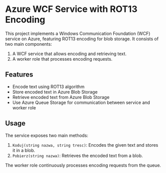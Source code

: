 # Azure WCF Service with ROT13 Encoding

This project implements a Windows Communication Foundation (WCF) service on Azure, featuring ROT13 encoding for blob storage. It consists of two main components:

1. A WCF service that allows encoding and retrieving text.
2. A worker role that processes encoding requests.

## Features

- Encode text using ROT13 algorithm
- Store encoded text in Azure Blob Storage
- Retrieve encoded text from Azure Blob Storage
- Use Azure Queue Storage for communication between service and worker role

## Usage

The service exposes two main methods:

1. `Koduj(string nazwa, string tresc)`: Encodes the given text and stores it in a blob.
2. `Pobierz(string nazwa)`: Retrieves the encoded text from a blob.

The worker role continuously processes encoding requests from the queue.
